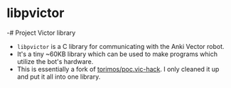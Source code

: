 # libpvictor

-# Project Victor library

- `libpvictor` is a C library for communicating with the Anki Vector robot.
- It's a tiny ~60KB library which can be used to make programs which utilize the bot's hardware.
- This is essentially a fork of [torimos/poc.vic-hack](https://github.com/torimos/poc.vic-hack). I only cleaned it up and put it all into one library.
